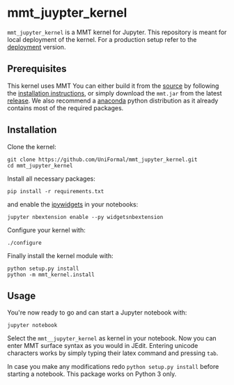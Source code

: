 mmt_juypter_kernel
===========

`mmt_jupyter_kernel` is a MMT kernel for Jupyter. This repository is meant for local deployment of the kernel. For a production setup refer to the [deployment](https://github.com/KWARC/jupyterhub-mathhub-deploy-docker) version.

Prerequisites
-------------
This kernel uses MMT You can either build it from the [source](https://github.com/UniFormal/MMT) by following the [installation instructions](https://uniformal.github.io/doc/setup/), or simply download the `mmt.jar` from the latest [release](https://github.com/UniFormal/MMT/releases). We also recommend a [anaconda](https://www.anaconda.com) python distribution as it already contains most of the required packages.
   


Installation
------------
Clone the kernel:

    git clone https://github.com/UniFormal/mmt_jupyter_kernel.git
    cd mmt_jupyter_kernel

Install all necessary packages:

    pip install -r requirements.txt

and enable the [ipywidgets](https://ipywidgets.readthedocs.io/en/stable/) in your notebooks:

    jupyter nbextension enable --py widgetsnbextension

Configure your kernel with:

    ./configure

Finally install the kernel module with:

    python setup.py install
    python -m mmt_kernel.install
    

Usage
-----
You're now ready to go and can start a Jupyter notebook with:

    jupyter notebook

Select the `mmt__jupyter_kernel` as kernel in your notebook.
Now you can enter MMT surface syntax as you would in JEdit. Entering unicode characters works by simply typing their latex command and pressing `tab`.

In case you make any modifications redo `python setup.py install` before starting a notebook.
This package works on Python 3 only.
